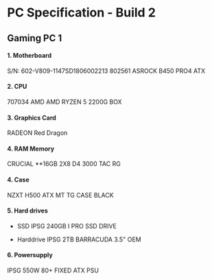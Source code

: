 # PC Specification - Build 2

## Gaming PC 1

#### 1. Motherboard
S/N: 602-V809-1147SD1806002213	802561	ASROCK B450 PRO4 ATX

#### 2. CPU
707034	AMD AMD RYZEN 5 2200G BOX

#### 3. Graphics Card
RADEON Red Dragon

#### 4.  RAM Memory
CRUCIAL **16GB 2X8 D4 3000 TAC RG

#### 4. Case
NZXT H500 ATX MT TG CASE BLACK

#### 5. Hard drives
  - SSD
    IPSG 240GB I PRO SSD DRIVE

  - Harddrive
    IPSG 2TB BARRACUDA 3.5" OEM

#### 6. Powersupply  
IPSG 550W 80+ FIXED ATX PSU
